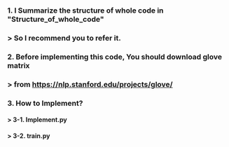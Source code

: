 ### 1. I Summarize the structure of whole code in "Structure_of_whole_code"  
###    > So I recommend you to refer it.  
  
### 2. Before implementing this code, You should download glove matrix  
###    > from https://nlp.stanford.edu/projects/glove/  
  
### 3. How to Implement?  
####   > 3-1. Implement.py  
####   > 3-2. train.py
